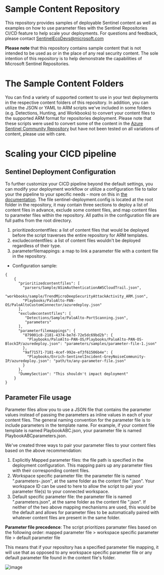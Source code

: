 # Sample Content Repository
This repository provides samples of deployable Sentinel content as well as examples on how to use parameter files with the Sentinel Repositories CI/CD feature to help scale your deployments. For questions and feedback, please contact [SentinelEcoDevs@microsoft.com](SentinelEcoDevs@microsoft.com)

**Please note** that this repository contains sample content that is not intended to be used as or in the place of any real security content. The sole intention of this repository is to help demonstrate the capabilities of Microsoft Sentinel Repositories.

# The Sample Content Folders
You can find a variety of supported content to use in your test deployments in the respective content folders of this repository. In addition, you can utilize the JSON or YAML to ARM scripts we've included in some folders (e.g. Detections, Hunting, and Workbooks) to convert your content files to the supported ARM format for repositories deployment. Please note that these scripts were used to convert some of the content in the [Azure Sentinel Community Repository](https://github.com/Azure/Azure-Sentinel) but have not been tested on all variations of content, please use with care.

# Scaling your CICD pipeline
## Sentinel Deployment Configuration
To further customize your CICD pipeline beyond the default settings, you can modify your deployment workflow or utilize a configuration file to tailor your the pipeline to your specific needs - more on this in [the documentation](https://learn.microsoft.com/en-us/azure/sentinel/ci-cd-custom-deploy?tabs=github).
The file sentinel-deployment.config is located at the root folder in the repository, it may contain three sections to deploy a list of content files in advance, exclude some content files, and map content files to parameter files within the repository. All paths in the configuration file are full paths from the root directory.
1. prioritizedcontentfiles: a list of content files that would be deployed before the script traverses the entire repository for ARM templates.
2. excludecontentfiles: a list of content files wouldn't be deployed regardless of their type.
3. parameterfilemappings: a map to link a parameter file with a content file in the repository.

* Configuration sample:
```
{
    {
      "prioritizedcontentfiles": [
        "parsers/Sample/ASimAuthenticationAWSCloudTrail.json",
        "workbooks/sample/TrendMicroDeepSecurityAttackActivity_ARM.json",
        "Playbooks/PaloAlto-PAN-OS/PaloAltoCustomConnector/azuredeploy.json"
      ],
      "excludecontentfiles": [
         "Detections/Sample/PaloAlto-PortScanning.json",
         "parameters"
      ],
      "parameterfilemappings": {
        "879001c8-2181-4374-be7d-72e5dc69bd2b": {
          "Playbooks/PaloAlto-PAN-OS/Playbooks/PaloAlto-PAN-OS-BlockIP/azuredeploy.json": "parameters/samples/parameter-file-1.json"
        },
        "9af71571-7181-4cef-992e-ef3f61506b4e": {
          "Playbooks/Enrich-SentinelIncident-GreyNoiseCommunity-IP/azuredeploy.json": "path/to/any-parameter-file.json"
        }
      },
      "DummySection": "This shouldn't impact deployment"
    }
}
```

## Parameter File usage
Parameter files allow you to use a JSON file that contains the parameter values instead of passing the parameters as inline values in each of your content files. The general naming convention for the parameter file is to include parameters in the template name. For example, if your content file template is named PlaybookABC.json, your parameter file is named PlaybookABCparameters.json.

We've created three ways to pair your parameter files to your content files based on the above recommendation:
1. Explicitly Mapped parameter files: the file path is specified in the deployment configuration. This mapping pairs up any parameter files with their corresponding content files.
2. Workspace specific parameter file: the parameter file is named "<azurearmtemplate>.parameters-<workspaceId>.json", at the same folder as the content file "<azurearmtemplate>.json". Your workspace ID can be used to here to allow the script to pair your parameter file(s) to your connected workspace.
3. Default specific parameter file: the parameter file is named "<azurearmtemplate>.parameters.json", at the same folder as the content file "<azurearmtemplate>.json". If neither of the two above mapping mechanisms are used, this would be the default and allows for parameter files to be automatically paired with whatever content files are present in the same folder.

**Parameter file precedence**: The script prioritizes paramater files based on the following order:
mapped parameter file > workspace specific parameter file > default parameter file

This means that if your repository has a specified parameter file mapping, it will use that as opposed to any workspace specific parameter file or any default parameter file found in the content file's folder.

![image](https://user-images.githubusercontent.com/66967658/194126802-24b1c47e-2ab4-48cf-bcaf-50b48dde2cd2.png)

